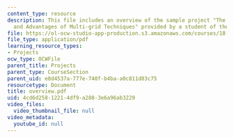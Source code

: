 ```yaml
---
content_type: resource
description: This file includes an overview of the sample project "The Fundamentals
  and Advantages of Multi-grid Techniques" provided by a student of the class.
file: https://ol-ocw-studio-app-production.s3.amazonaws.com/courses/18-086-mathematical-methods-for-engineers-ii-spring-2006/4cd6d25812214df9a2883e6a96ab3229_overview.pdf
file_type: application/pdf
learning_resource_types:
- Projects
ocw_type: OCWFile
parent_title: Projects
parent_type: CourseSection
parent_uid: e8d4537a-777e-740f-b4ba-a0c811d83c75
resourcetype: Document
title: overview.pdf
uid: 4cd6d258-1221-4df9-a288-3e6a96ab3229
video_files:
  video_thumbnail_file: null
video_metadata:
  youtube_id: null
---
```

